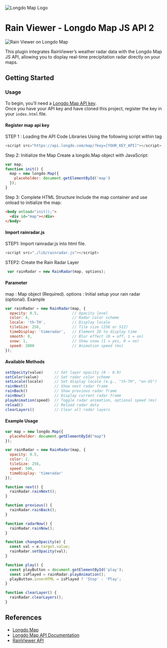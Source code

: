 ![Longdo Map Logo](https://map.longdo.com/themes/longdo/logo.png)

# Rain Viewer - Longdo Map JS API 2
![Rain Viewer on Longdo Map](https://raw.githubusercontent.com/MetamediaTechnology/rainviewer-longdomap/main/screenshot/preview.gif)

This plugin integrates RainViewer’s weather radar data with the Longdo Map JS API, allowing you to display real-time precipitation radar directly on your maps.

## Getting Started

### Usage

To begin, you’ll need a [Longdo Map API key](https://map.longdo.com/docs/javascript/getapi).  
Once you have your API key and have cloned this project, register the key in your `index.html` file.


#### Register map api key
STEP 1 : Loading the API Code Libraries
Using the following script within tag
```js
<script src="https://api.longdo.com/map/?key=[YOUR_KEY_API]"></script>
```
Step 2: Initialize the Map
Create a longdo.Map object with JavaScript:
```js
var map;
function init() {
  map = new longdo.Map({
    placeholder: document.getElementById('map')
  });
}
```
Step 3: Complete HTML Structure
Include the map container and use onload to initialize the map:
```html
<body onload="init();">
  <div id="map"></div>
</body>
```

#### Import rainradar.js
STEP1: Import rainradar.js into html file.
```js
<script src="./lib/rainradar.js"></script>
```
STEP2: Create the Rain Radar Layer
```js
 var rainRadar = new RainRadar(map, options);
```
#### Parameter
map : Map object (Required).
options : Initial setup your rain radar (optional).
Example
```js
var rainRadar = new RainRadar(map, {
  opacity: 0.5,               // Opacity level
  color: 4,                   // Radar color scheme
  locale: 'th-TH',            // Display locale
  tileSize: 256,              // Tile size (256 or 512)
  timeDisplay: 'timeradar',   // Element ID to display time
  smooth: 0,                  // Blur effect (0 = off, 1 = on)
  snow: 1,                    // Show snow (1 = yes, 0 = no)
  speed: 2000                 // Animation speed (ms)
});
```
#### Available Methods
```js
setOpacity(value)     // Set layer opacity (0 - 0.9)
setColor(value)       // Set radar color scheme
setLocale(locale)     // Set display locale (e.g., "th-TH", "en-US")
rainNext()            // Show next radar frame
rainBack()            // Show previous radar frame
rainNow()             // Display current radar frame
playAnimation(speed)  // Toggle radar animation, optional speed (ms)
reload()              // Reload radar data
clearLayers()         // Clear all radar layers
```
#### Example Usage
```js
var map = new longdo.Map({
  placeholder: document.getElementById("map")
});

var rainRadar = new RainRadar(map, {
  opacity: 0.5,
  color: 2,
  tileSize: 256,
  speed: 500,
  timeDisplay: 'timeradar'
});

function next() {
  rainRadar.rainNext();
}

function previous() {
  rainRadar.rainBack();
}

function radarNow() {
  rainRadar.rainNow();
}

function changeOpacity(e) {
  const val = e.target.value;
  rainRadar.setOpacity(val);
}

function play() {
  const playButton = document.getElementById('play');
  const isPlayed = rainRadar.playAnimation();
  playButton.innerHTML = isPlayed ? 'Stop' : 'Play';
}

function clearLayer() {
  rainRadar.clearLayers();
}
```

## References
* [Longdo Map](https://map.longdo.com/products)
* [Longdo Map API Documentation](https://map.longdo.com/docs/)
* [RainViewer API](https://www.rainviewer.com/th/api.html)
